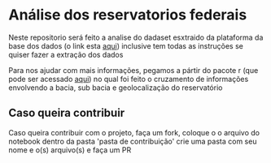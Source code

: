 # Análise dos reservatorios federais

Neste repositorio será feito a analise do dadaset esxtraido da plataforma da base dos dados (o link esta [aqui](https://basedosdados.org/dataset/fc7e9d13-714d-42c1-8986-bd2a3108e208?table=31415e13-ba3d-4fe0-ba27-0242ee076f7f)) inclusive tem todas as instruções se quiser fazer a extração dos dados

Para nos ajudar com mais informações, pegamos a pártir do pacote r (que pode ser acessado [aqui](https://github.com/brunomioto/reservatoriosBR)) no qual foi feito o cruzamento de informações envolvendo a bacia, sub bacia e geolocalização do reservatório

## Caso queira contribuir

Caso queira contribuir com o projeto, faça um fork, coloque o o arquivo do notebook dentro da pasta 'pasta de contribuição' crie uma pasta com seu nome e o(s) arquivo(s) e faça um PR
